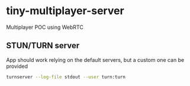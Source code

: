 # tiny-multiplayer-server

Multiplayer POC using WebRTC

## STUN/TURN server

App should work relying on the default servers, but a custom one can be provided

```sh
turnserver --log-file stdout --user turn:turn
```
